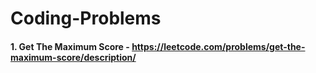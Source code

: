# Coding-Problems

#### 1. Get The Maximum Score - https://leetcode.com/problems/get-the-maximum-score/description/
